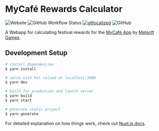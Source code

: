 # MyCafé Rewards Calculator

![Website](https://img.shields.io/website?down_message=offline&up_message=online&url=https%3A%2F%2Fhendrikbl.github.io%2Fmycafe-rewards-calculator%2Fde)
![GitHub Workflow Status](https://img.shields.io/github/workflow/status/hendrikbl/mycafe-rewards-calculator/cd)
[![gitlocalized](https://gitlocalize.com/repo/5784/whole_project/badge.svg)](https://gitlocalize.com/repo/5784/whole_project?utm_source=badge)
![GitHub](https://img.shields.io/github/license/hendrikbl/mycafe-rewards-calculator)

A Webapp for calculating festival rewards for the [MyCafé App](http://melsoft-games.com/game/cafe/) by [Melsoft Games](http://melsoft-games.com/).

## Development Setup

```bash
# install dependencies
$ yarn install

# serve with hot reload at localhost:3000
$ yarn dev

# build for production and launch server
$ yarn build
$ yarn start

# generate static project
$ yarn generate
```

For detailed explanation on how things work, check out [Nuxt.js docs](https://nuxtjs.org).

